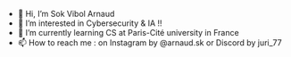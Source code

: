 - 👋 Hi, I’m Sok Vibol Arnaud
- 👀 I’m interested in Cybersecurity & IA !!
- 🌱 I’m currently learning CS at Paris-Cité university in France
- 📫 How to reach me : on Instagram by @arnaud.sk or Discord by juri_77


